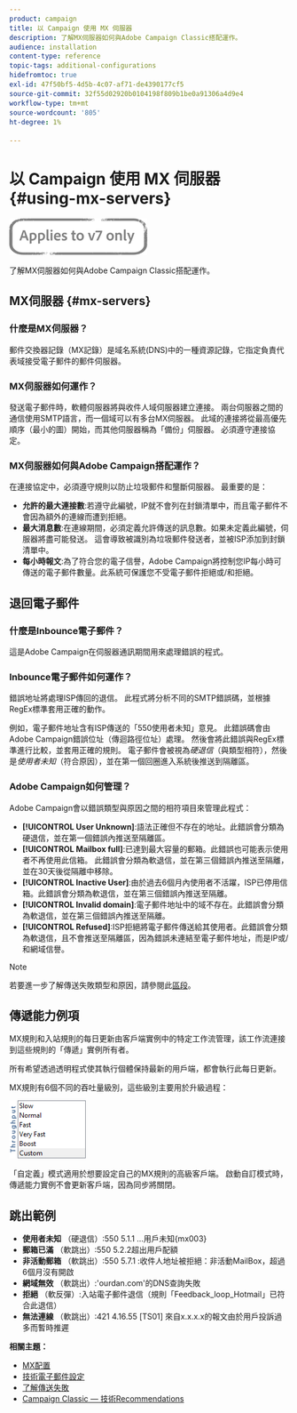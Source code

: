 ```yaml
---
product: campaign
title: 以 Campaign 使用 MX 伺服器
description: 了解MX伺服器如何與Adobe Campaign Classic搭配運作。
audience: installation
content-type: reference
topic-tags: additional-configurations
hidefromtoc: true
exl-id: 47f50bf5-4d5b-4c07-af71-de4390177cf5
source-git-commit: 32f55d02920b0104198f809b1be0a91306a4d9e4
workflow-type: tm+mt
source-wordcount: '805'
ht-degree: 1%

---
```


# 以 Campaign 使用 MX 伺服器 {#using-mx-servers}

![](../../assets/v7-only.svg)

了解MX伺服器如何與Adobe Campaign Classic搭配運作。

## MX伺服器 {#mx-servers}

### 什麼是MX伺服器？

郵件交換器記錄（MX記錄）是域名系統(DNS)中的一種資源記錄，它指定負責代表域接受電子郵件的郵件伺服器。

### MX伺服器如何運作？

發送電子郵件時，軟體伺服器將與收件人域伺服器建立連接。 兩台伺服器之間的通信使用SMTP語言，而一個域可以有多台MX伺服器。 此域的連接將從最高優先順序（最小的圖）開始，而其他伺服器稱為「備份」伺服器。 必須遵守連接協定。

### MX伺服器如何與Adobe Campaign搭配運作？

在連接協定中，必須遵守規則以防止垃圾郵件和壟斷伺服器。 最重要的是：

* **允許的最大連接數**:若遵守此編號，IP就不會列在封鎖清單中，而且電子郵件不會因為額外的連線而遭到拒絕。
* **最大消息數**:在連線期間，必須定義允許傳送的訊息數。如果未定義此編號，伺服器將盡可能發送。 這會導致被識別為垃圾郵件發送者，並被ISP添加到封鎖清單中。
* **每小時報文**:為了符合您的電子信譽，Adobe Campaign將控制您IP每小時可傳送的電子郵件數量。此系統可保護您不受電子郵件拒絕或/和拒絕。

## 退回電子郵件

### 什麼是Inbounce電子郵件？

這是Adobe Campaign在伺服器通訊期間用來處理錯誤的程式。

### Inbounce電子郵件如何運作？

錯誤地址將處理ISP傳回的退信。 此程式將分析不同的SMTP錯誤碼，並根據RegEx標準套用正確的動作。

例如，電子郵件地址含有ISP傳送的「550使用者未知」意見。 此錯誤碼會由Adobe Campaign錯誤位址（傳迴路徑位址）處理。 然後會將此錯誤與RegEx標準進行比較，並套用正確的規則。 電子郵件會被視為&#x200B;*硬退信*（與類型相符），然後是&#x200B;*使用者未知*（符合原因），並在第一個回圈進入系統後推送到隔離區。

### Adobe Campaign如何管理？

Adobe Campaign會以錯誤類型與原因之間的相符項目來管理此程式：

* **[!UICONTROL User Unknown]**:語法正確但不存在的地址。此錯誤會分類為硬退信，並在第一個錯誤內推送至隔離區。
* **[!UICONTROL Mailbox full]**:已達到最大容量的郵箱。此錯誤也可能表示使用者不再使用此信箱。 此錯誤會分類為軟退信，並在第三個錯誤內推送至隔離，並在30天後從隔離中移除。
* **[!UICONTROL Inactive User]**:由於過去6個月內使用者不活躍，ISP已停用信箱。此錯誤會分類為軟退信，並在第三個錯誤內推送至隔離。
* **[!UICONTROL Invalid domain]**:電子郵件地址中的域不存在。此錯誤會分類為軟退信，並在第三個錯誤內推送至隔離。
* **[!UICONTROL Refused]**:ISP拒絕將電子郵件傳送給其使用者。此錯誤會分類為軟退信，且不會推送至隔離區，因為錯誤未連結至電子郵件地址，而是IP或/和網域信譽。

>[!NOTE]
>
>若要進一步了解傳送失敗類型和原因，請參閱此[區段](../../delivery/using/understanding-delivery-failures.md#delivery-failure-types-and-reasons)。

## 傳遞能力例項

MX規則和入站規則的每日更新由客戶端實例中的特定工作流管理，該工作流連接到這些規則的「傳遞」實例所有者。

所有希望透過透明程式使其執行個體保持最新的用戶端，都會執行此每日更新。

MX規則有6個不同的吞吐量級別，這些級別主要用於升級過程：

![](assets/mx-rules-throughput.png)

「自定義」模式適用於想要設定自己的MX規則的高級客戶端。 啟動自訂模式時，傳遞能力實例不會更新客戶端，因為同步將關閉。

## 跳出範例

* **使用者未知** （硬退信）:550 5.1.1 ...用戶未知{mx003}
* **郵箱已滿** （軟跳出）:550 5.2.2超出用戶配額
* **非活動郵箱** （軟跳出）:550 5.7.1 :收件人地址被拒絕：非活動MailBox，超過6個月沒有開啟
* **網域無效** （軟跳出）:&#39;ourdan.com&#39;的DNS查詢失敗
* **拒絕** （軟反彈）:入站電子郵件退信（規則「Feedback_loop_Hotmail」已符合此退信）
* **無法連線** （軟跳出）:421 4.16.55  [TS01] 來自x.x.x.x的報文由於用戶投訴過多而暫時推遲

**相關主題：**
* [MX配置](../../installation/using/email-deliverability.md#mx-configuration)
* [技術電子郵件設定](../../installation/using/email-deliverability.md)
* [了解傳送失敗](../../delivery/using/understanding-delivery-failures.md)
* [Campaign Classic — 技術Recommendations](https://experienceleague.adobe.com/docs/deliverability-learn/deliverability-best-practice-guide/additional-resources/campaign/acc-technical-recommendations.html)
